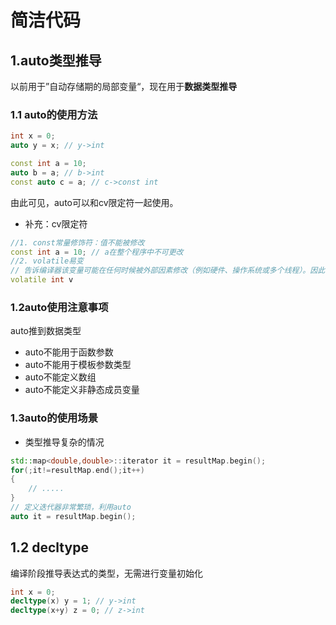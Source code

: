 # 简洁代码
## 1.auto类型推导
以前用于”自动存储期的局部变量“，现在用于<b>数据类型推导</b>
### 1.1 auto的使用方法
```cpp
int x = 0;
auto y = x; // y->int

const int a = 10;
auto b = a; // b->int
const auto c = a; // c->const int
```
由此可见，auto可以和cv限定符一起使用。
* 补充：cv限定符
```cpp
//1. const常量修饰符：值不能被修改
const int a = 10; // a在整个程序中不可更改
//2. volatile易变
// 告诉编译器该变量可能在任何时候被外部因素修改（例如硬件、操作系统或多个线程）。因此，编译器不能对该变量进行优化。
volatile int v 
```
### 1.2auto使用注意事项
auto推到数据类型
* auto不能用于函数参数
* auto不能用于模板参数类型
* auto不能定义数组
* auto不能定义非静态成员变量
### 1.3auto的使用场景
* 类型推导复杂的情况
```cpp
std::map<double,double>::iterator it = resultMap.begin();
for(;it!=resultMap.end();it++)
{
    // .....
}
// 定义迭代器非常繁琐，利用auto
auto it = resultMap.begin();
```
## 1.2 decltype
编译阶段推导表达式的类型，无需进行变量初始化
```cpp
int x = 0;
decltype(x) y = 1; // y->int
decltype(x+y) z = 0; // z->int
```
